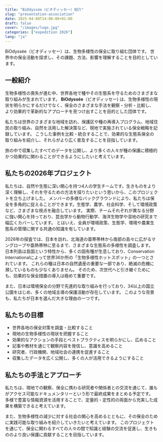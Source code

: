 ```yaml
---
title: "BiOdyssée（ビオディッセー）紹介"
slug: "presentation-association"
date: 2025-04-08T14:00:00+01:00
draft: false 
cover: "/images/logo.jpg"
categories: ["expedition 2026"]
lang: "ja"
---
```


BiOdyssée（ビオディッセー）は、生物多様性の保全に取り組む団体です。
世界中の保全活動を探求し、その課題、方法、影響を理解することを目的としています。

<!--more-->

## 一般紹介
生物多様性の喪失が進む中、世界各地で種やその生態系を守るためのさまざまな取り組みが生まれています。
**BiOdyssée**（ビオディッセー) は、生物多様性の現状を明らかにするだけでなく、保全のさまざまな手法を観察・分析・比較し、より効果的で革新的なアプローチを見つけ出すことを目的とした団体です。

私たちは世界のさまざまな地域を訪れ、保護区や種の再導入プログラム、地域住民の取り組み、自然を活用した解決策など、現地で実施されている保全戦略を記録しています。
こうした事例を比較・統合することで、効果的な生態系保全の取り組みを紹介し、それらがより広く普及することを目指しています。

旅の中で収集したすべてのデータを公開し、より多くの人々が種の保護に積極的かつ効果的に関わることができるようにしたいと考えています。


## 私たちの2026年プロジェクト

私たちは、自然や生態に深い関心を持つ4人の学生チームです。生きものをより深く理解し、それを守るための方法を探りたいという思いから、このプロジェクトを立ち上げました。
メンバーの多様なバックグラウンドにより、私たちは保全を多角的に捉えることができます。生態学、農学、社会科学、そして環境政策など、さまざまな視点を融合しています。
実際、チームそれぞれが異なる分野に強い関心を持っており、昆虫学から動物行動学、海洋生物学や湿地の研究まで幅広くカバーしています。
とはいえ、全員が環境政策、生態学、環境や農業生態系の管理に関する共通の知識を有しています。

2026年の探査では、日本を訪れ、北海道の亜寒帯林から南部の島々に広がるマングローブや亜熱帯林に至るまで、さまざまな生態系の多様性を調査します。
日本列島は島国という特性から、多くの固有種が生息しており、Conservation Internationalによって世界36か所の「生物多様性ホットスポット」の一つとされています。
これらの種は日本の自然遺産の重要な一部であり、絶滅の危機に瀕しているものも少なくありません。
そのため、次世代へと引き継ぐためにも、効果的な保全措置の導入は極めて重要です。

また、日本は環境保全の分野で先進的な取り組みを行っており、34以上の国立公園をはじめ、多くの地域主導の保護活動が存在しています。
このような背景も、私たちが日本を選んだ大きな理由の一つです。


## 私たちの目標


- 世界各地の保全対策を調査・比較すること
- 現地の生物多様性の現状を把握すること
- 効果的なアクションの手段とベストプラクティスを明らかにし、広めること
- 記事や教材を通じて観察内容を発信し、意識を高めること
- 研究者、行政機関、地域社会の連携を促進すること
- 収集したデータを広く公開し、多くの人が活用できるようにすること


## 私たちの手法とアプローチ

私たちは、現地での観察、保全に携わる研究者や関係者との交流を通じて、誰もがアクセス可能なドキュメンタリーという形で最終成果をまとめる予定です。
多様で豊富な情報資源を活用することで、定量的・定性的の両面から充実した成果を構築できると考えています。

また、生物多様性の減少に対する社会の関心を高めるとともに、その保全のために実践可能な取り組みを紹介していきたいと考えています。
このプロジェクトを通じて、保全に関わるすべての人々の間で知識と経験の交流を促進し、生きもののより良い保護に貢献することを目指しています。